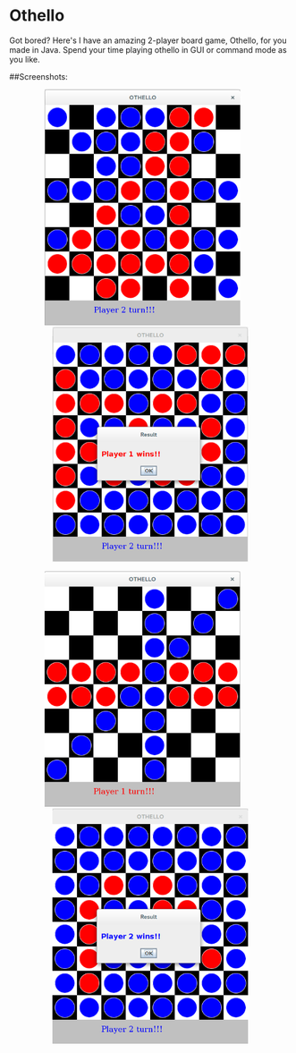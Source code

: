 # Othello
 Got bored? Here's I have an amazing 2-player board game, Othello, for you made in Java. Spend your time playing othello in GUI or command mode as you like.

##Screenshots:
<p align="center">
  <img src="docs/images/othello1.png" width="350"/>
  &nbsp;&nbsp;&nbsp;&nbsp;&nbsp;&nbsp;
  <img src="docs/images/othello2.png" width="350"/>
</p>
<p align="center">
  <img src="docs/images/othello3.png" width="350"/>
  &nbsp;&nbsp;&nbsp;&nbsp;&nbsp;&nbsp;
  <img src="docs/images/othello4.png" width="350"/>
</p>

